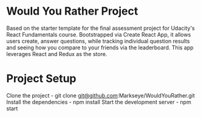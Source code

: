 # Would You Rather Project
Based on the starter template for the final assessment project for Udacity's React Fundamentals course. Bootstrapped via Create React App, it allows users create, answer questions, while tracking individual question results and seeing how you compare to your friends via the leaderboard. This app leverages React and Redux as the store.

# Project Setup
Clone the project - git clone git@github.com:Markseye/WouldYouRather.git
Install the dependencies - npm install
Start the development server - npm start